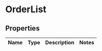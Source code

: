 # OrderList

## Properties
Name | Type | Description | Notes
------------ | ------------- | ------------- | -------------
